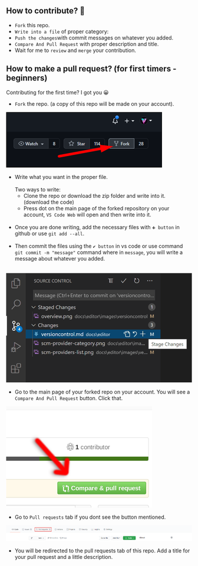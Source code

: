 ## How to contribute? 🤝

- `Fork` this repo.
- `Write into a file` of proper category: <br/> 
- `Push the changes`with commit messages on whatever you added.
- `Compare And Pull Request` with proper description and title.
-  Wait for me to `review` and `merge` your contribution.

## How to make a pull request? (for first timers - beginners)

Contributing for the first time? I got you 😀

- `Fork` the repo. (a copy of this repo will be made on your account).

<img src ="images/fork.jpg" >

- Write what you want in the proper file.<br/><br/>
    Two ways to write: <br/>
  - Clone the repo or download the zip folder and write into it. (download the code)
  - Press dot on the main page of the forked repository on your account, `VS Code Web` will open and then write into it.<br/><br/>
- Once you are done writing, add the necessary files with `➕ button` in github or use `git add --all`.<br/><br/>
- Then commit the files using the `✔ button` in vs code or use command `git commit -m "message"` command where in `message`, you will write a message about whatever you added.<br/><br/>

<img src = "images/vsCode.png">

- Go to the main page of your forked repo on your account. You will see a `Compare And Pull Request` button. Click that. 

<img src = "images/compareandpull.png" >

- Go to `Pull requests` tab if you dont see the button mentioned.

<img src = "images/pRequestTab.png" >

- You will be redirected to the pull requests tab of this repo. Add a title for your pull request and a little description.
